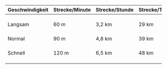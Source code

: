 | Geschwindigkeit | Strecke/Minute | Strecke/Stunde | Strecke/Tag | Effekte                       |
| --------------- | -------------- | -------------- | ----------- | ----------------------------- |
| Langsam         | 60 m           | 3,2 km         | 29 km       | Kann Heimlichkeit verwenden   |
| Normal          | 90 m           | 4,8 km         | 39 km       | -                             |
| Schnell         | 120 m          | 6,5 km         | 48 km       | -5 Abzug auf passive Weisheit |
